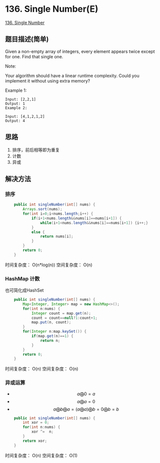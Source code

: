 # 136. Single Number(E)
[136. Single Number](https://leetcode-cn.com/problems/single-number/)

## 题目描述(简单)

Given a non-empty array of integers, every element appears twice except for one. Find that single one.

Note:

Your algorithm should have a linear runtime complexity. Could you implement it without using extra memory?

Example 1:
```
Input: [2,2,1]
Output: 1
Example 2:

Input: [4,1,2,1,2]
Output: 4
```



## 思路

1. 排序，前后相等即为重复
2. 计数
3. 异或


## 解决方法

### 排序


```java
    public int singleNumber(int[] nums) {
    	Arrays.sort(nums);
        for(int i=0;i<nums.length;i++) {
        	if(i+1<nums.length&&nums[i]==nums[i+1]) {
        		while(i+1<nums.length&&nums[i]==nums[i+1]) {i++;}
        	}
        	else {
				return nums[i];
			}
        }
        return 0;
    }
```
时间复杂度： O(n*log(n)) 
空间复杂度： O(n) 



### HashMap 计数

也可简化成HashSet 

```java
    public int singleNumber(int[] nums) {
    	Map<Integer, Integer> map = new HashMap<>();
    	for(int n:nums) {
    		Integer count = map.get(n);
    		count = count==null?1:count+1;
    		map.put(n, count);
    	}
    	for(Integer n:map.keySet()) {
    		if(map.get(n)==1) {
    			return n;
    		}
    	}
    	return 0;
    }
```
时间复杂度： O(n) 
空间复杂度： O(n) 



### 异或运算
- $$ a \bigoplus 0 = a $$
- $$ a \bigoplus a = 0 $$
- $$ a \bigoplus b \bigoplus a=(a \bigoplus a) \bigoplus b=0 \bigoplus b=b $$


```java
    public int singleNumber(int[] nums) {
    	int xor = 0;
    	for(int n:nums) {
    		xor ^=  n;
    	}
    	return xor;
    }
```

时间复杂度： O(n) 
空间复杂度： O(1) 




